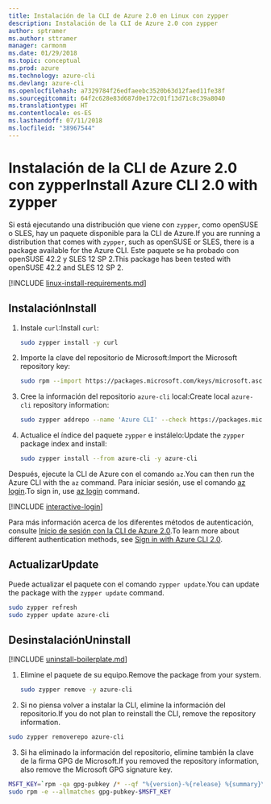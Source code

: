 ```yaml
---
title: Instalación de la CLI de Azure 2.0 en Linux con zypper
description: Instalación de la CLI de Azure 2.0 con zypper
author: sptramer
ms.author: sttramer
manager: carmonm
ms.date: 01/29/2018
ms.topic: conceptual
ms.prod: azure
ms.technology: azure-cli
ms.devlang: azure-cli
ms.openlocfilehash: a7329784f26edfaeebc3520b63d12faed11fe38f
ms.sourcegitcommit: 64f2c628e83d687d0e172c01f13d71c8c39a8040
ms.translationtype: HT
ms.contentlocale: es-ES
ms.lasthandoff: 07/11/2018
ms.locfileid: "38967544"
---
```

# <a name="install-azure-cli-20-with-zypper"></a><span data-ttu-id="ca417-103">Instalación de la CLI de Azure 2.0 con zypper</span><span class="sxs-lookup"><span data-stu-id="ca417-103">Install Azure CLI 2.0 with zypper</span></span>

<span data-ttu-id="ca417-104">Si está ejecutando una distribución que viene con `zypper`, como openSUSE o SLES, hay un paquete disponible para la CLI de Azure.</span><span class="sxs-lookup"><span data-stu-id="ca417-104">If you are running a distribution that comes with `zypper`, such as openSUSE or SLES, there is a package available for the Azure CLI.</span></span> <span data-ttu-id="ca417-105">Este paquete se ha probado con openSUSE 42.2 y SLES 12 SP 2.</span><span class="sxs-lookup"><span data-stu-id="ca417-105">This package has been tested with openSUSE 42.2 and SLES 12 SP 2.</span></span>

[!INCLUDE [linux-install-requirements.md](includes/linux-install-requirements.md)]

## <a name="install"></a><span data-ttu-id="ca417-106">Instalación</span><span class="sxs-lookup"><span data-stu-id="ca417-106">Install</span></span>

1. <span data-ttu-id="ca417-107">Instale `curl`:</span><span class="sxs-lookup"><span data-stu-id="ca417-107">Install `curl`:</span></span>

   ```bash
   sudo zypper install -y curl
   ```

2. <span data-ttu-id="ca417-108">Importe la clave del repositorio de Microsoft:</span><span class="sxs-lookup"><span data-stu-id="ca417-108">Import the Microsoft repository key:</span></span>

   ```bash
   sudo rpm --import https://packages.microsoft.com/keys/microsoft.asc
   ```

3. <span data-ttu-id="ca417-109">Cree la información del repositorio `azure-cli` local:</span><span class="sxs-lookup"><span data-stu-id="ca417-109">Create local `azure-cli` repository information:</span></span>

   ```bash
   sudo zypper addrepo --name 'Azure CLI' --check https://packages.microsoft.com/yumrepos/azure-cli azure-cli
   ```

4. <span data-ttu-id="ca417-110">Actualice el índice del paquete `zypper` e instálelo:</span><span class="sxs-lookup"><span data-stu-id="ca417-110">Update the `zypper` package index and install:</span></span>

   ```bash
   sudo zypper install --from azure-cli -y azure-cli
   ```

<span data-ttu-id="ca417-111">Después, ejecute la CLI de Azure con el comando `az`.</span><span class="sxs-lookup"><span data-stu-id="ca417-111">You can then run the Azure CLI with the `az` command.</span></span> <span data-ttu-id="ca417-112">Para iniciar sesión, use el comando [az login](/cli/azure/reference-index#az-login).</span><span class="sxs-lookup"><span data-stu-id="ca417-112">To sign in, use [az login](/cli/azure/reference-index#az-login) command.</span></span>

[!INCLUDE [interactive-login](includes/interactive-login.md)]

<span data-ttu-id="ca417-113">Para más información acerca de los diferentes métodos de autenticación, consulte [Inicio de sesión con la CLI de Azure 2.0](authenticate-azure-cli.md).</span><span class="sxs-lookup"><span data-stu-id="ca417-113">To learn more about different authentication methods, see [Sign in with Azure CLI 2.0](authenticate-azure-cli.md).</span></span>

## <a name="update"></a><span data-ttu-id="ca417-114">Actualizar</span><span class="sxs-lookup"><span data-stu-id="ca417-114">Update</span></span>

<span data-ttu-id="ca417-115">Puede actualizar el paquete con el comando `zypper update`.</span><span class="sxs-lookup"><span data-stu-id="ca417-115">You can update the package with the `zypper update` command.</span></span>

```bash
sudo zypper refresh
sudo zypper update azure-cli
```

## <a name="uninstall"></a><span data-ttu-id="ca417-116">Desinstalación</span><span class="sxs-lookup"><span data-stu-id="ca417-116">Uninstall</span></span>

[!INCLUDE [uninstall-boilerplate.md](includes/uninstall-boilerplate.md)]

1. <span data-ttu-id="ca417-117">Elimine el paquete de su equipo.</span><span class="sxs-lookup"><span data-stu-id="ca417-117">Remove the package from your system.</span></span>

    ```bash
    sudo zypper remove -y azure-cli
    ```

2. <span data-ttu-id="ca417-118">Si no piensa volver a instalar la CLI, elimine la información del repositorio.</span><span class="sxs-lookup"><span data-stu-id="ca417-118">If you do not plan to reinstall the CLI, remove the repository information.</span></span>

  ```bash
  sudo zypper removerepo azure-cli
  ```

3. <span data-ttu-id="ca417-119">Si ha eliminado la información del repositorio, elimine también la clave de la firma GPG de Microsoft.</span><span class="sxs-lookup"><span data-stu-id="ca417-119">If you removed the repository information, also remove the Microsoft GPG signature key.</span></span>

  ```bash
  MSFT_KEY=`rpm -qa gpg-pubkey /* --qf "%{version}-%{release} %{summary}\n" | grep Microsoft | awk '{print $1}'`
  sudo rpm -e --allmatches gpg-pubkey-$MSFT_KEY
  ```